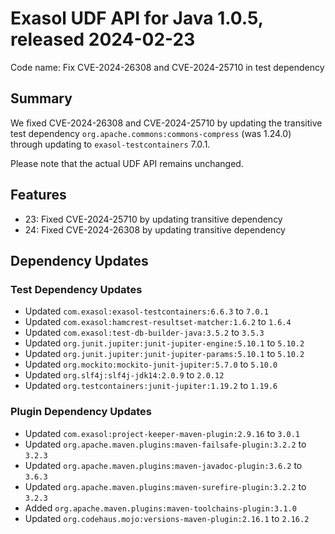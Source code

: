 # Exasol UDF API for Java 1.0.5, released 2024-02-23

Code name: Fix CVE-2024-26308 and CVE-2024-25710 in test dependency

## Summary

We fixed CVE-2024-26308 and CVE-2024-25710 by updating the transitive test dependency `org.apache.commons:commons-compress` (was 1.24.0) through updating to `exasol-testcontainers` 7.0.1.

Please note that the actual UDF API remains unchanged.

## Features

* 23: Fixed CVE-2024-25710 by updating transitive dependency
* 24: Fixed CVE-2024-26308 by updating transitive dependency

## Dependency Updates

### Test Dependency Updates

* Updated `com.exasol:exasol-testcontainers:6.6.3` to `7.0.1`
* Updated `com.exasol:hamcrest-resultset-matcher:1.6.2` to `1.6.4`
* Updated `com.exasol:test-db-builder-java:3.5.2` to `3.5.3`
* Updated `org.junit.jupiter:junit-jupiter-engine:5.10.1` to `5.10.2`
* Updated `org.junit.jupiter:junit-jupiter-params:5.10.1` to `5.10.2`
* Updated `org.mockito:mockito-junit-jupiter:5.7.0` to `5.10.0`
* Updated `org.slf4j:slf4j-jdk14:2.0.9` to `2.0.12`
* Updated `org.testcontainers:junit-jupiter:1.19.2` to `1.19.6`

### Plugin Dependency Updates

* Updated `com.exasol:project-keeper-maven-plugin:2.9.16` to `3.0.1`
* Updated `org.apache.maven.plugins:maven-failsafe-plugin:3.2.2` to `3.2.3`
* Updated `org.apache.maven.plugins:maven-javadoc-plugin:3.6.2` to `3.6.3`
* Updated `org.apache.maven.plugins:maven-surefire-plugin:3.2.2` to `3.2.3`
* Added `org.apache.maven.plugins:maven-toolchains-plugin:3.1.0`
* Updated `org.codehaus.mojo:versions-maven-plugin:2.16.1` to `2.16.2`
